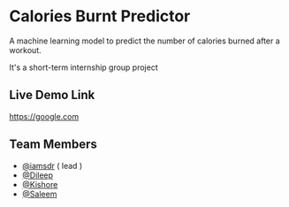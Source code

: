 
# Calories Burnt Predictor

A machine learning model to predict the number of calories burned after a workout.

It's a short-term internship group project




## Live Demo Link

  https://google.com


## Team Members

- [@iamsdr](https://www.github.com/iamsdr) ( lead )
- [@Dileep](https://www.github.com/iamsdr)
- [@Kishore](https://www.github.com/iamsdr)
- [@Saleem](https://www.github.com/iamsdr)


